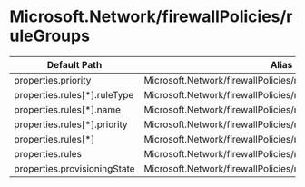 # Microsoft.Network/firewallPolicies/ruleGroups

| Default Path | Alias |
|---|---|
| properties.priority | Microsoft.Network/firewallPolicies/ruleGroups/priority |
| properties.rules[*].ruleType | Microsoft.Network/firewallPolicies/ruleGroups/rules[*].ruleType |
| properties.rules[*].name | Microsoft.Network/firewallPolicies/ruleGroups/rules[*].name |
| properties.rules[*].priority | Microsoft.Network/firewallPolicies/ruleGroups/rules[*].priority |
| properties.rules[*] | Microsoft.Network/firewallPolicies/ruleGroups/rules[*] |
| properties.rules | Microsoft.Network/firewallPolicies/ruleGroups/rules |
| properties.provisioningState | Microsoft.Network/firewallPolicies/ruleGroups/provisioningState |

